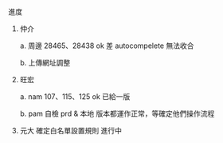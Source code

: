進度

1. 仲介

   a. 周邊 28465、28438 ok 差 autocompelete 無法收合
   
   b. 上傳網址調整

2. 旺宏

   a. nam 107、115、125 ok 已給一版
   
   b. pam 自檢 prd & 本地 版本都運作正常，等確定他們操作流程
   
3. 元大 確定白名單設置規則 進行中

